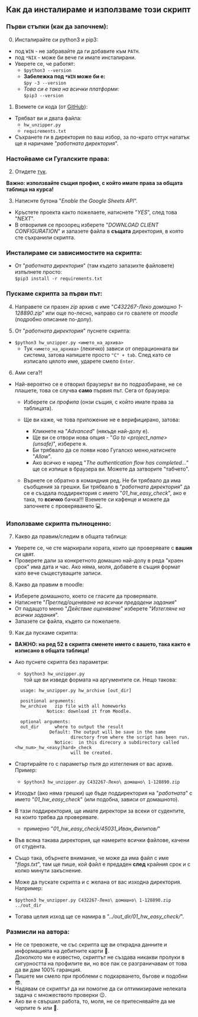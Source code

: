 ## Как да инсталираме и използваме този скрипт

### Първи стъпки (как да започнем):

0. Инсталирайте си python3 и pip3:
* под `WIN`  - не забравайте да ги добавите към `PATH`.
* под `*NIX` - може би вече ги имате инсталирани.
* Уверете се, че работят:
	* `$python3 --version`
	* **Забележка под `*WIN` може би е:**<br>
	`$py -3 --version`<br>
	* *Това си е така на всички платформи:*<br>
	  `$pip3 --version`
1. Вземете си кода (от [GitHub](https://github.com/IvanFilipov/personal_lib/tree/master/scripts/hw_unzipper)):
* Трябват ви и двата файла:
	* `hw_unzipper.py`
	* `requirements.txt`
* Съхранете ги в директория по ваш избор, за по-крато оттук нататък ще я наричаме "*работната директория*".

### Настойваме си Гугалските права:

2. Отидете [тук](https://developers.google.com/sheets/api/quickstart/python).

**Важно: използвайте същия профил, с който имате права за общата таблица на курса!**

3. Натиснте бутона "_Enable the Google Sheets API_".
- Кръстете проекта както пожелаете, натиснете "_YES_", след това "_NEXT_".
- В отворилия се прозорец изберете "_DOWNLOAD CLIENT CONFIGURATION_" и запазете файла в **същата** директория, в която сте съхранили скрипта.

### Инсталираме си зависимостите на скрипта:

- От "*работната директория*" (там където запазихте файловете) изпълнете просто:<br>
`$pip3 install -r requirements.txt`

### Пускаме скрипта за първи път:

4. Направете си празен _zip_ архив с име "*C432267-Леко домашно 1-128890.zip*" или още по-лесно, направо си го свалете от *moodle* (подробно описание по-долу).

5. От "*работната директория*" пуснете скрипта:
* `$python3 hw_unzipper.py <името_на_архива>`
    * Тук `<името_на_архива>` (лекичко) зависи от операционната ви система, затова напишете просто `"C" + tab`. След като се изписало цялото име, ударете смело `Enter`.

6. Ами сега?!
* Най-вероятно се е отворил браузерът ви по подразбиране, не се плашете, това се случва **само** първия път. Сега от браузера:
	- Изберете си *профила* (онзи същия, с който имате права за таблицата).
	- Ще ви каже, че това приложение не е верифицирано, затова:
	  - Кликнете на "*Advanced*" (някъде най-долу е).
	  - Ще ви се отвори нова опция - "*Go to <project_name> (unsafe)*", изберете я.
	  - Би трябвало да се появи ново Гугалско меню,натиснете "*Allow*".
	  - Ако всичко е наред "*The authentication flow has completed...*" ще се изпише в браузера ви. Можете да затворите "табчето".

	- Върнете се обратно в командния ред. Не би трябвало да има съобщения за грешки. Би трябвало в "*работната директория*" да се е създала поддиректория с името "*01_hw_easy_check*", ако е така, то **всичко** бачка!!! Вземете си кафенце и можете да започнете с проверяването :computer:.

### Използваме скрипта пълноценно:

7. Какво да правим/следим в общата таблица:
- Уверете се, че сте маркирали хората, които ще проверявате с **вашия** си цвят.
- Проверете дали за конкретното домашно най-долу в реда "краен срок" има дата и час. Ако няма, моля, добавете в същия формат като вече същестуващите записи.

8. Какво да правим в moodle:
- Изберете домашното, което се гласите да проверявате.
- Натиснете "*Преглед/оценяване на всички предадени задания*"
- От падащото меню "*Действие оценяване*" изберете "*Изтегляне на всички задания*".
- Запазете си файла, където си пожелаете.

9. Как да пускаме скрипта:
- **ВАЖНО: на ред 52 в скрипта сменете името с вашето, така както е изписано в общата таблица!**
- Ако пуснете скрипта без параметри:
  - `$python3 hw_unzipper.py`<br>
  той ще ви изведе формата на аргументите си. Нещо такова:
  ```
	usage: hw_unzipper.py hw_archive [out_dir]

	positional arguments:
 	hw_archive   zip file with all homeworks
              Notice: download it from Moodle.

	optional arguments:
 	out_dir      where to output the result
           	   Default: The output will be save in the same
                       directory from where the script has been run.
                 Notice:  in this direcory a subdirectory called <hw_num>_hw_<easy|hard>_check
                       will be created.
  ```
- Стартирайте го с параметър пътя до изтегления от вас архив. Пример:
   - `$python3 hw_unzipper.py C432267-Леко\ домашно\ 1-128890.zip`
- Изходът (ако няма грешки) ще бъде поддиректория на "*работната*" с името "*01_hw_easy_check*" (или подобна, зависи от домашното).
- В тази поддиректория, ще имате директори за всеки от судентите, на които трябва да проверявате.
    - примерно "*01_hw_easy_check/45031_Иван_Филипов/*"
- Във всяка такава директория, ще намерите всички файлове, качени от студента.
- Също така, обърнете внимание, че може да има файл с име "*flags.txt*", там ще пише, кой файл е предаден **след** крайния срок и с колко минути закъснение.

- Може да пускате скрипта и с желана от вас изходна директория. Например:
- `$python3 hw_unzipper.py C432267-Леко\ домашно\ 1-128890.zip ../out_dir`
- Тогава целия изход ще се намира в "*../out_dir/01_hw_easy_check/*".

### Размисли на автора:
- Не се тревожете, че със скрипта ще ви открадна данните и информацията на дебитните карти :japanese_ogre:.<br> Доколкото ми е известно, скриптът не създава никакви пролуки в сигурността на профилите ви, но все пак се разграничавам от това да ви дам 100% гаранция.
- Пишете ми смело при проблеми с подкарването, бъгове и подобни :sunglasses:.
- Надявам се скриптът да ни помогне да си оптимизираме нелеката задача с множеството проверки :wink:.
- Ако ви е свършил работа, то, моля, не се притеснявайте да ме черпите :coffee: или :beer:.


